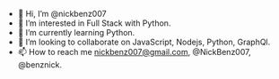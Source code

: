 - 👋 Hi, I’m @nickbenz007
- 👀 I’m interested in Full Stack with Python.
- 🌱 I’m currently learning Python.
- 💞️ I’m looking to collaborate on JavaScript, Nodejs, Python, GraphQl.
- 📫 How to reach me nickbenz007@gmail.com, @NickBenz007, @benznick. 

<!---
nickbenz007/nickbenz007 is a ✨ special ✨ repository because its `README.md` (this file) appears on your GitHub profile.
You can click the Preview link to take a look at your changes.
--->
